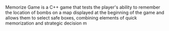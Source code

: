 Memorize Game is a C++ game that tests the player's ability to remember the location of bombs on a map displayed at the beginning of the game and allows them to select safe boxes, combining elements of quick memorization and strategic decision m
